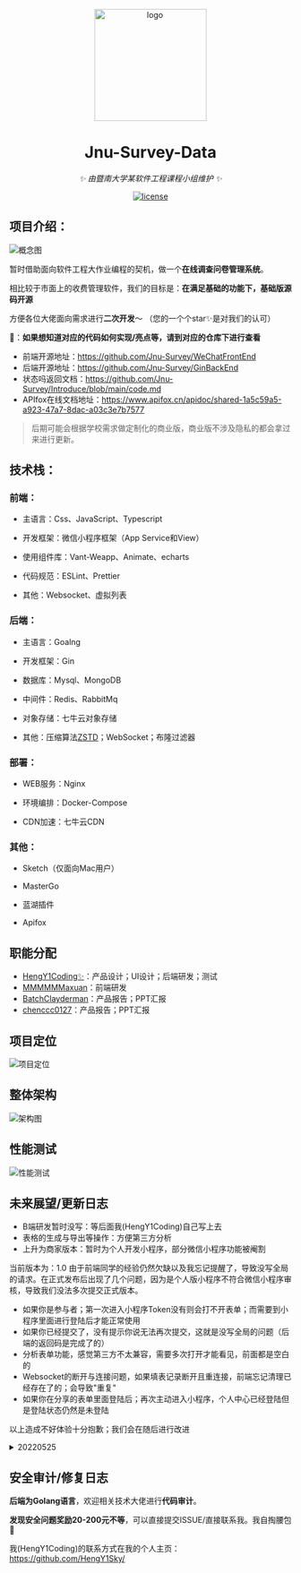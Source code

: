 <p align="center">
  <a href="https://github.com/Jnu-Survey">
    <img src="https://raw.githubusercontent.com/Jnu-Survey/Introduce/main/assets/logo.png" width="200" height="200" alt="logo">
  </a>
</p>
<div align="center">

# Jnu-Survey-Data

_✨ 由暨南大学某软件工程课程小组维护 ✨_  

</div>

<p align="center">
  <a href="https://github.com/HengY1Sky/JNU-ToolsBox">
    <img src="https://img.shields.io/badge/Version-0.0.1-orange" alt="license">
  </a>
</p>

##  项目介绍：

![概念图](https://raw.githubusercontent.com/Jnu-Survey/Introduce/main/assets/poster.png)

暂时借助面向软件工程大作业编程的契机，做一个**在线调查问卷管理系统**。

相比较于市面上的收费管理软件，我们的目标是：**在满足基础的功能下，基础版源码开源**

方便各位大佬面向需求进行**二次开发**～ （您的一个个star✨是对我们的认可）

🔭：**如果想知道对应的代码如何实现/亮点等，请到对应的仓库下进行查看**

- 前端开源地址：https://github.com/Jnu-Survey/WeChatFrontEnd
- 后端开源地址：https://github.com/Jnu-Survey/GinBackEnd
- 状态吗返回文档：https://github.com/Jnu-Survey/Introduce/blob/main/code.md
- APIfox在线文档地址：https://www.apifox.cn/apidoc/shared-1a5c59a5-a923-47a7-8dac-a03c3e7b7577

> 后期可能会根据学校需求做定制化的商业版，商业版不涉及隐私的都会拿过来进行更新。

##  技术栈：

###  前端：

- 主语言：Css、JavaScript、Typescript

- 开发框架：微信小程序框架（App Service和View）

- 使用组件库：Vant-Weapp、Animate、echarts

- 代码规范：ESLint、Prettier

- 其他：Websocket、虚拟列表

###  后端：

- 主语言：Goalng

- 开发框架：Gin

- 数据库：Mysql、MongoDB

- 中间件：Redis、RabbitMq

- 对象存储：七牛云对象存储

- 其他：压缩算法[ZSTD](https://github.com/klauspost/compress/tree/master/zstd)；WebSocket；布隆过滤器

###  部署：

- WEB服务：Nginx

- 环境编排：Docker-Compose

- CDN加速：七牛云CDN

###  其他：

- Sketch（仅面向Mac用户）

- MasterGo

- 蓝湖插件

- Apifox

## 职能分配

- [HengY1Coding✨](https://github.com/orgs/Jnu-Survey/people/HengY1Sky)：产品设计；UI设计；后端研发；测试
- [MMMMMMaxuan](https://github.com/orgs/Jnu-Survey/people/MMMMMMaxuan)：前端研发
- [BatchClayderman](https://github.com/orgs/Jnu-Survey/people/BatchClayderman)：产品报告；PPT汇报
- [chenccc0127](https://github.com/orgs/Jnu-Survey/people/chenccc0127)：产品报告；PPT汇报

##  项目定位

![项目定位](https://raw.githubusercontent.com/Jnu-Survey/Introduce/main/assets/location.png)

##  整体架构

![架构图](https://raw.githubusercontent.com/Jnu-Survey/Introduce/main/assets/framework.png)

##  性能测试

![性能测试](https://raw.githubusercontent.com/Jnu-Survey/Introduce/main/assets/performance.png)

##  未来展望/更新日志

- B端研发暂时没写：等后面我(HengY1Coding)自己写上去
- 表格的生成与导出等操作：方便第三方分析
- 上升为商家版本：暂时为个人开发小程序，部分微信小程序功能被阉割

当前版本为：1.0
由于前端同学的经验仍然欠缺以及我忘记提醒了，导致没写全局的请求。在正式发布后出现了几个问题，因为是个人版小程序不符合微信小程序审核，导致我们没法多次提交正式版本。

- 如果你是参与者；第一次进入小程序Token没有则会打不开表单；而需要到小程序里面进行登陆后才能正常使用
- 如果你已经提交了，没有提示你说无法再次提交，这就是没写全局的问题（后端的返回码是完成了的）
- 分析表单功能，感觉第三方不太兼容，需要多次打开才能看见，前面都是空白的
- Websocket的断开与连接问题，如果填表记录断开且重连接，前端忘记清理已经存在了的；会导致"重复"
- 如果你在分享的表单里面登陆后；再次主动进入小程序，个人中心已经登陆但是登陆状态仍然是未登陆

以上造成不好体验十分抱歉；我们会在随后进行改进

<details>
<summary>20220525</summary>
<h3>杀青</h3>

- 经过测试后返现返回顺序反了；影响体验
- Websocket发现Bug并且联合在此再次测试了下
- 前端测试完毕
- 经过测压后发现：如果单纯的链接的话会导致链接失败；所以加入连接池
- 后端经过脱敏后正式开源
</details>

##  安全审计/修复日志

**后端为Golang语言**，欢迎相关技术大佬进行**代码审计**。

**发现安全问题奖励20-200元不等**，可以直接提交ISSUE/直接联系我。我自掏腰包🐶

我(HengY1Coding)的联系方式在我的个人主页：https://github.com/HengY1Sky/
